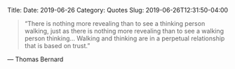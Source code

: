 Title: 
Date: 2019-06-26
Category: Quotes
Slug: 2019-06-26T12:31:50-04:00

> “There is nothing more revealing than to see a thinking person walking, just as there is nothing more revealing than to see a walking person thinking… Walking and thinking are in a perpetual relationship that is based on trust.”

— Thomas Bernard